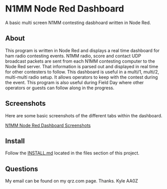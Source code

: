 N1MM Node Red Dashboard
==============

A basic multi screen N1MM contesting dasbhoard written in Node Red.

## About

This program is written in Node Red and displays a real time dashboard for ham radio contesting events.  N1MM radio, score and contact UDP broadcast packets are sent from each N1MM contesting computer to the Node Red server.  That information is parsed out and displayed in real time for other contesters to follow.  This dashboard is useful in a multi/1, multi/2, multi-multi radio setup.  It allows operators to keep with the contest during the event.  This program is also useful during Field Day where other operators or guests can follow along in the progress.

## Screenshots

Here are some basic screenshots of the different tabs within the dashboard.

[N1MM Node Red Dashboard Screenshots](https://photos.app.goo.gl/J67xuLADBU3CMHYh7)

## Install

Follow the [INSTALL.md](https://github.com/kylekrieg/N1MM-Node-Red-Dashboard/blob/master/INSTALL.md) located in the files section of this project.

## Questions

My email can be found on my qrz.com page.  Thanks.  Kyle AA0Z 

